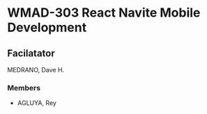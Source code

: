# WMAD-303 React Navite Mobile Development

## Facilatator 
MEDRANO, Dave H.

### Members
- AGLUYA, Rey